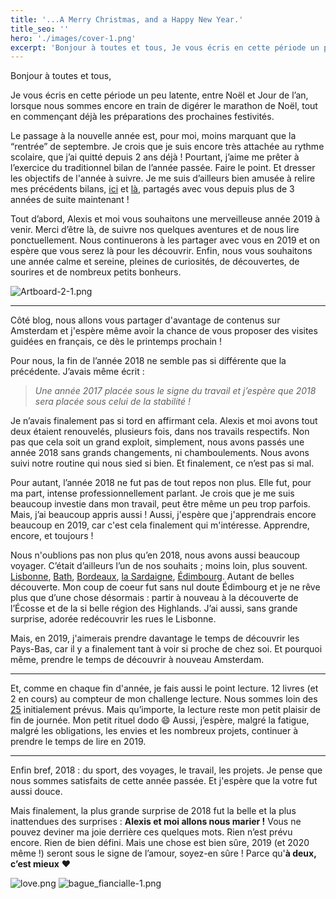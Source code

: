```yaml
---
title: '...A Merry Christmas, and a Happy New Year.'
title_seo: ''
hero: './images/cover-1.png'
excerpt: 'Bonjour à toutes et tous, Je vous écris en cette période un peu latente, entre Noël et Jour de l’an, lorsque nous sommes encore en train de digérer le marathon de Noël, tout en commençant déjà les préparations des prochaines festivités. Le passage à la nouvelle année est, pour moi, moins marquant que la “rentrée”'
---
```


Bonjour à toutes et tous,

Je vous écris en cette période un peu latente, entre Noël et Jour de l’an, lorsque nous sommes encore en train de digérer le marathon de Noël, tout en commençant déjà les préparations des prochaines festivités.

Le passage à la nouvelle année est, pour moi, moins marquant que la “rentrée” de septembre. Je crois que je suis encore très attachée au rythme scolaire, que j’ai quitté depuis 2 ans déjà ! Pourtant, j’aime me prêter à l’exercice du traditionnel bilan de l’année passée. Faire le point. Et dresser les objectifs de l'année à suivre. Je me suis d’ailleurs bien amusée à relire mes précédents bilans, [ici](dnew-year/) et [là](hello2018/), partagés avec vous depuis plus de 3 années de suite maintenant !

Tout d’abord, Alexis et moi vous souhaitons une merveilleuse année 2019 à venir. Merci d’être là, de suivre nos quelques aventures et de nous lire ponctuellement. Nous continuerons à les partager avec vous en 2019 et on espère que vous serez là pour les découvrir. Enfin, nous vous souhaitons une année calme et sereine, pleines de curiosités, de découvertes, de sourires et de nombreux petits bonheurs.

<img alt="Artboard-2-1.png" src="./images/Artboard-2-1.png">

---

Côté blog, nous allons vous partager d'avantage de contenus sur Amsterdam et j'espère même avoir la chance de vous proposer des visites guidées en français, ce dès le printemps prochain !

Pour nous, la fin de l’année 2018 ne semble pas si différente que la précédente. J’avais même écrit :

> _Une année 2017 placée sous le signe du travail et j’espère que 2018 sera placée sous celui de la stabilité !_

Je n’avais finalement pas si tord en affirmant cela. Alexis et moi avons tout deux étaient renouvelés, plusieurs fois, dans nos travails respectifs. Non pas que cela soit un grand exploit, simplement, nous avons passés une année 2018 sans grands changements, ni chamboulements. Nous avons suivi notre routine qui nous sied si bien. Et finalement, ce n’est pas si mal.

Pour autant, l’année 2018 ne fut pas de tout repos non plus. Elle fut, pour ma part, intense professionnellement parlant. Je crois que je me suis beaucoup investie dans mon travail, peut être même un peu trop parfois. Mais, j’ai beaucoup appris aussi ! Aussi, j'espère que j'apprendrais encore beaucoup en 2019, car c'est cela finalement qui m'intéresse. Apprendre, encore, et toujours !

Nous n'oublions pas non plus qu’en 2018, nous avons aussi beaucoup voyager. C’était d’ailleurs l’un de nos souhaits ; moins loin, plus souvent. [Lisbonne](lisbonne-meu-amor/), [Bath](fall-in-love-with-bath/), [Bordeaux](une-pause-a-bordeaux/), [la Sardaigne](vacances-sardaigne-nord-septembre/), [Édimbourg](week-end-48h-edimbourg/). Autant de belles découverte. Mon coup de coeur fut sans nul doute Édimbourg et je ne rêve plus que d’une chose désormais : partir à nouveau à la découverte de l’Écosse et de la si belle région des Highlands. J’ai aussi, sans grande surprise, adorée redécouvrir les rues le Lisbonne.

Mais, en 2019, j'aimerais prendre davantage le temps de découvrir les Pays-Bas, car il y a finalement tant à voir si proche de chez soi. Et pourquoi même, prendre le temps de découvrir à nouveau Amsterdam.

---

Et, comme en chaque fin d'année, je fais aussi le point lecture. 12 livres (et 2 en cours) au compteur de mon challenge lecture. Nous sommes loin des [25](https://www.goodreads.com/user/show/63307481-cl-mence) initialement prévus. Mais qu’importe, la lecture reste mon petit plaisir de fin de journée. Mon petit rituel dodo 😄 Aussi, j’espère, malgré la fatigue, malgré les obligations, les envies et les nombreux projets, continuer à prendre le temps de lire en 2019.

---

Enfin bref, 2018 : du sport, des voyages, le travail, les projets. Je pense que nous sommes satisfaits de cette année passée. Et j'espère que la votre fut aussi douce.

Mais finalement, la plus grande surprise de 2018 fut la belle et la plus inattendues des surprises : **Alexis et moi allons nous marier !** Vous ne pouvez deviner ma joie derrière ces quelques mots. Rien n’est prévu encore. Rien de bien défini. Mais une chose est bien sûre, 2019 (et 2020 même !) seront sous le signe de l’amour, soyez-en sûre ! Parce qu'**à deux, c’est mieux** ❤️

<img alt="love.png" src="./images/love.png">
<img alt="bague_fiancialle-1.png" src="./images/bague_fiancialle-1.png">
